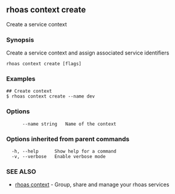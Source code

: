 ## rhoas context create

Create a service context

### Synopsis

Create a service context and assign associated service identifiers

```
rhoas context create [flags]
```

### Examples

```
## Create context
$ rhoas context create --name dev

```

### Options

```
      --name string   Name of the context
```

### Options inherited from parent commands

```
  -h, --help      Show help for a command
  -v, --verbose   Enable verbose mode
```

### SEE ALSO

* [rhoas context](rhoas_context.md)	 - Group, share and manage your rhoas services

